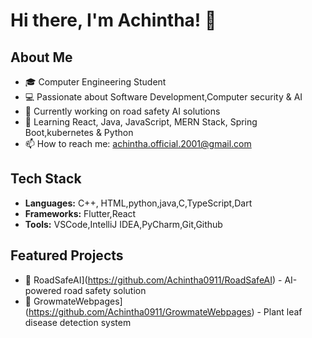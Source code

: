 # Hi there, I'm Achintha! 👋

## About Me
- 🎓 Computer Engineering Student
- 💻 Passionate about Software Development,Computer security & AI
- 🔭 Currently working on road safety AI solutions
- 🌱 Learning React, Java, JavaScript, MERN Stack, Spring Boot,kubernetes & Python
- 📫 How to reach me: achintha.official.2001@gmail.com

## Tech Stack
- **Languages:** C++, HTML,python,java,C,TypeScript,Dart 
- **Frameworks:** Flutter,React
- **Tools:** VSCode,IntelliJ IDEA,PyCharm,Git,Github

## Featured Projects
- 🚗 RoadSafeAI](https://github.com/Achintha0911/RoadSafeAI) - AI-powered road safety solution
- 🌱 GrowmateWebpages](https://github.com/Achintha0911/GrowmateWebpages) - Plant leaf disease detection system

<!--## GitHub Stats
![Your GitHub stats](https://github-readme-stats.vercel.app/api?username=Achintha0911&show_icons=true&theme=radical)-->

